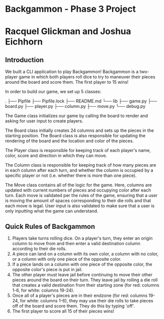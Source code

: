 # Backgammon - Phase 3 Project
# Racquel Glickman and Joshua Eichhorn

## Introduction

We built a CLI application to play Backgammon! Backgammon is a two-player game in which both players roll dice to try to maneuver their pieces around the board and score them. The first player to 15 wins!

In order to build our game, we set up 5 classes:

.
├── Pipfile
├── Pipfile.lock
├── README.md
└── lib
    ├── game.py
    ├── board.py
    ├── player.py
    ├── column.py
    ├── move.py
    └── debug.py

The Game class initializes our game by calling the board to render and asking for user input to create players. 

The Board class initially creates 24 columns and sets up the pieces in the starting position. The Board class is also responsible for updating the rendering of the board and the location and color of the pieces. 

The Player class is responsible for keeping track of each player's name, color, score and direction in which they can move.

The Column class is responsible for keeping track of how many pieces are in each column after each turn, and whether the column is occupied by a specific player or not (i.e. whether there is more than one piece).

The Move class contains all of the logic for the game. Here, columns are updated with current numbers of pieces and occupying color after each turn. Each move is validated per the rules of the game, ensuring that a user is moving the amount of spaces corresponding to their die rolls and that each move is legal. User input is also validated to make sure that a user is only inputting what the game can understand. 

## Quick Rules of Backgammon

1. Players take turns rolling dice. On a player's turn, they enter an origin column to move from and then enter a valid destination column according to their die rolls. 
2. A piece can land on a column with its own color, a column with no color, or a column with only one piece of the opposite color. 
3. If a piece lands on a column with one piece of the opposite color, the opposite color's piece is put in jail.
4. The other player must leave jail before continuing to move their other pieces around the board on their turn. They leave jail by rolling a die roll that creates a valid destination from their starting zone (for red: columns 1-6, for white: columns 19-24). 
5. Once all of a player's pieces are in their endzone (for red: columns 19-24, for white: columns 1-6), they may use their die rolls to take pieces off of the board and score them. They do this by typing 'off'.
6. The first player to score all 15 of their pieces wins!

